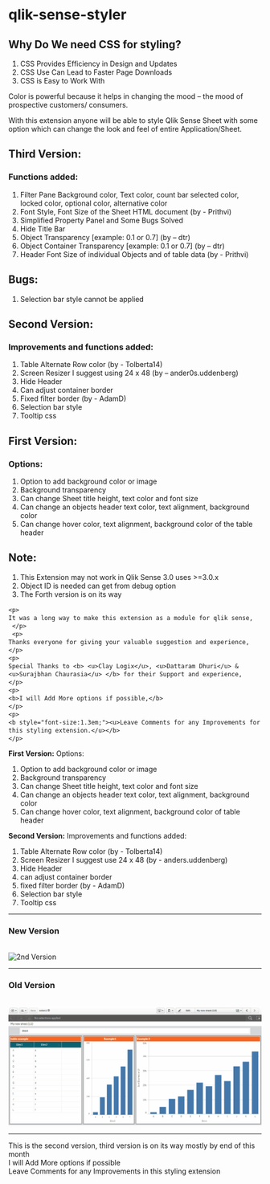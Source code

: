 # qlik-sense-styler

<h2>Why Do We need CSS for styling?</h2>
<ol>
	 <li>CSS Provides Efficiency in Design and Updates</li>
	<li>CSS Use Can Lead to Faster Page Downloads</li>
<li>CSS is Easy to Work With</li>
</ol>

 <p>     
Color is powerful because it helps in changing the mood – the mood of prospective customers/ consumers.
</p>
<p>
With this extension anyone will be able to style Qlik Sense Sheet with some option which can change the look and feel of entire Application/Sheet.
</p>

<h2>Third Version:</h2>
<h3>Functions added:</h3>
<ol>
	  <li>Filter Pane Background color, Text color, count bar selected color, locked color, optional color, alternative color</li>
	  <li>Font Style, Font Size of the Sheet HTML document (by - Prithvi)</li>
	  <li>Simplified Property Panel and Some Bugs Solved</li>
	  <li>Hide Title Bar</li>
	  <li>Object Transparency [example: 0.1 or 0.7] (by – dtr)</li>
	  <li>Object Container Transparency [example: 0.1 or 0.7] (by – dtr)</li>
	  <li>Header Font Size of  individual Objects and of table data (by - Prithvi)</li>
</ol>

<h2>Bugs:</h2>
<ol>
  <li>Selection bar style cannot be applied</li>
</ol> 

<h2>Second Version:</h2>
<h3>Improvements and functions added:</h3>
<ol>
	  <li>Table Alternate Row color (by - Tolberta14)</li>
	  <li>Screen Resizer I suggest using 24 x 48 (by – ander0s.uddenberg)</li>
	  <li>Hide Header</li>
	  <li>Can adjust container border</li>
	  <li>Fixed filter border (by - AdamD)</li>
	  <li>Selection bar style</li>
	  <li>Tooltip css</li>
</ol> 

<h2>First Version:</h2>
<h3>Options:</h3>
<ol>
	  <li>Option to add background color or image </li>
	  <li>Background transparency</li>
	  <li>Can change Sheet title height, text color and font size</li>
	  <li>Can change an objects header text color, text alignment, background color</li>
	  <li>Can change hover color, text alignment, background color of the table header</li>
</ol> 
  
	
<h2>Note:</h2>
	<ol>
	  <li>This Extension may not work in Qlik Sense 3.0 uses >=3.0.x</li>
	  <li>Object ID is needed can get from debug option</li>
	  <li>The Forth version is on its way</li>
	</ol> 
	
 
	<p>
	It was a long way to make this extension as a module for qlik sense,
	 </p>
	 <p>
	Thanks everyone for giving your valuable suggestion and experience,
	</p>
	<p>
	Special Thanks to <b> <u>Clay Logix</u>, <u>Dattaram Dhuri</u> & <u>Surajbhan Chaurasia</u> </b> for their Support and experience,
	</p>
	<p>
	<b>I will Add More options if possible,</b>
	</p>
	<p>
	<b style="font-size:1.3em;"><u>Leave Comments for any Improvements for this styling extension.</u></b>
	</p>
	

<b>First Version:</b>
Options: 
1.    Option to add background color or image 
2.    Background transparency 
3.    Can change Sheet title height, text color and font size 
4.    Can change an objects header text color, text alignment, background color 
5.    Can change hover color, text alignment, background color of table header

<b>Second Version:</b>
Improvements and functions added:
1.    Table Alternate Row color (by - Tolberta14)
2.    Screen Resizer I suggest use 24 x 48 (by - anders.uddenberg)
3.    Hide Header
4.    can adjust container border
5.    fixed filter border (by - AdamD)
6.    Selection bar style
7.    Tooltip css
<hr />
<h3>New Version</h3>
<br>
<img src="./qlik_sense_sheet_styler-v2.gif" alt="2nd Version">

<hr />
<h3>Old Version</h3>
<br>
<img src="./qlik_sense_sheet_styler.gif" alt="1st Version">
<hr>
This is the second version, third version is on its way mostly by end of this month
<br />
I will Add More options if possible
<br />
Leave Comments for any Improvements in this styling extension

